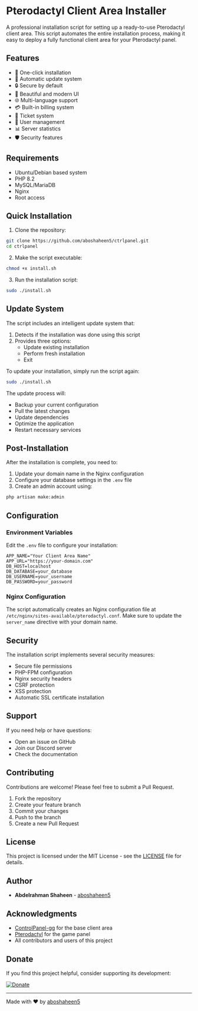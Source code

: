 # Pterodactyl Client Area Installer

A professional installation script for setting up a ready-to-use Pterodactyl client area. This script automates the entire installation process, making it easy to deploy a fully functional client area for your Pterodactyl panel.

## Features

- 🚀 One-click installation
- 🔄 Automatic update system
- 🔒 Secure by default
- 🎨 Beautiful and modern UI
- 🌐 Multi-language support
- 💳 Built-in billing system
- 🎫 Ticket system
- 👥 User management
- 📊 Server statistics
- 🛡️ Security features

## Requirements

- Ubuntu/Debian based system
- PHP 8.2
- MySQL/MariaDB
- Nginx
- Root access

## Quick Installation

1. Clone the repository:
```bash
git clone https://github.com/aboshaheen5/ctrlpanel.git
cd ctrlpanel
```

2. Make the script executable:
```bash
chmod +x install.sh
```

3. Run the installation script:
```bash
sudo ./install.sh
```

## Update System

The script includes an intelligent update system that:

1. Detects if the installation was done using this script
2. Provides three options:
   - Update existing installation
   - Perform fresh installation
   - Exit

To update your installation, simply run the script again:
```bash
sudo ./install.sh
```

The update process will:
- Backup your current configuration
- Pull the latest changes
- Update dependencies
- Optimize the application
- Restart necessary services

## Post-Installation

After the installation is complete, you need to:

1. Update your domain name in the Nginx configuration
2. Configure your database settings in the `.env` file
3. Create an admin account using:
```bash
php artisan make:admin
```

## Configuration

### Environment Variables

Edit the `.env` file to configure your installation:

```env
APP_NAME="Your Client Area Name"
APP_URL="https://your-domain.com"
DB_HOST=localhost
DB_DATABASE=your_database
DB_USERNAME=your_username
DB_PASSWORD=your_password
```

### Nginx Configuration

The script automatically creates an Nginx configuration file at `/etc/nginx/sites-available/pterodactyl.conf`. Make sure to update the `server_name` directive with your domain name.

## Security

The installation script implements several security measures:

- Secure file permissions
- PHP-FPM configuration
- Nginx security headers
- CSRF protection
- XSS protection
- Automatic SSL certificate installation

## Support

If you need help or have questions:

- Open an issue on GitHub
- Join our Discord server
- Check the documentation

## Contributing

Contributions are welcome! Please feel free to submit a Pull Request.

1. Fork the repository
2. Create your feature branch
3. Commit your changes
4. Push to the branch
5. Create a new Pull Request

## License

This project is licensed under the MIT License - see the [LICENSE](LICENSE) file for details.

## Author

- **Abdelrahman Shaheen** - [aboshaheen5](https://github.com/aboshaheen5)

## Acknowledgments

- [ControlPanel-gg](https://github.com/ControlPanel-gg/dashboard) for the base client area
- [Pterodactyl](https://pterodactyl.io/) for the game panel
- All contributors and users of this project

## Donate

If you find this project helpful, consider supporting its development:

[![Donate](https://img.shields.io/badge/Donate-PayPal-green.svg)](https://paypal.me/aboshaheen553)

---

Made with ❤️ by [aboshaheen5](https://github.com/aboshaheen5) 